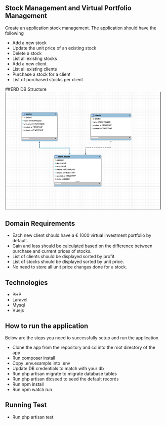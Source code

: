 [//]: # (<p align="center">)

[//]: # (<a href="https://adcash.com" target="_blank">)

[//]: # (    <img src="https://adcash.com/wp-content/themes/adcash/assets/dist/img/logo-footer.svg" width="400">)

[//]: # (</a>)

[//]: # (</p>)


## Stock Management and Virtual Portfolio Management

Create an application stock management. The application should have the following
    
- Add a new stock
- Update the unit price of an existing stock
- Delete a stock
- List all existing stocks
- Add a new client
- List all existing clients
- Purchase a stock for a client
- List of purchased stocks per client

##ERD DB Structure
![alt text](edr.png)


## Domain Requirements
- Each new client should have a € 1000 virtual investment portfolio by default.
- Gain and loss should be calculated based on the difference between purchase and
  current prices of stocks.
- List of clients should be displayed sorted by profit.
- List of stocks should be displayed sorted by unit price.
- No need to store all unit price changes done for a stock.

## Technologies

- PHP
- Laravel
- Mysql
- Vuejs


## How to run the application
 Below are the steps you need to successfully setup and run the application.

- Clone the app from the repository and cd into the root directory of the app
- Run composer install
- Copy .env.example into .env
- Update DB credentials to match with your db
- Run php artisan migrate to migrate database tables
- Run php artisan db:seed to seed the default records
- Run npm install
- Run npm watch run
## Running Test
- Run php artisan test

